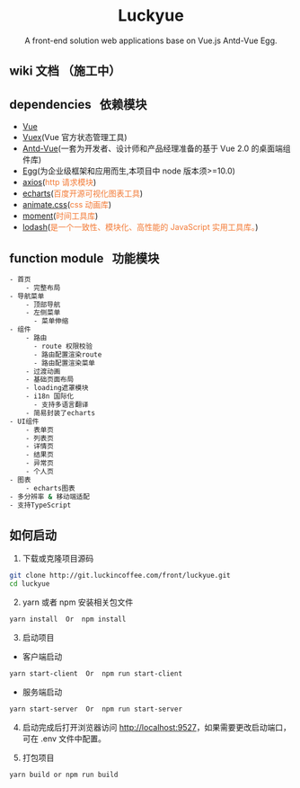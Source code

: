 <h1 align="center">Luckyue</h1>

<div align="center">
  A front-end solution web applications base on Vue.js Antd-Vue Egg.
</div>

## wiki 文档 （施工中）

## dependencies &nbsp; 依赖模块

- [Vue](https://cn.vuejs.org/)
- [Vuex](https://vuex.vuejs.org/zh/)(Vue 官方状态管理工具)
- [Antd-Vue](https://vue.ant.design/)(一套为开发者、设计师和产品经理准备的基于 Vue 2.0 的桌面端组件库)
- [Egg](https://eggjs.org/zh-cn/)(为企业级框架和应用而生,本项目中 node 版本须>=10.0)
- [axios](https://github.com/mzabriskie/axios)(<span style="color: rgb(243,121,52);">http 请求模块</span>)
- [echarts](https://github.com/apache/incubator-echarts)(<span style="color: rgb(243,121,52);">百度开源可视化图表工具</span>)
- [animate.css](http://daneden.me/animate)(<span style="color: rgb(243,121,52);">css 动画库</span>)
- [moment](http://momentjs.cn/)(<span style="color: rgb(243,121,52);">时间工具库</span>)
- [lodash](https://www.lodashjs.com/)(<span style="color: rgb(243,121,52);">是一个一致性、模块化、高性能的 JavaScript 实用工具库。</span>)

## function module &nbsp; 功能模块

```bash
- 首页
    - 完整布局
- 导航菜单
    - 顶部导航
    - 左侧菜单
      - 菜单伸缩
- 组件
    - 路由
      - route 权限校验
      - 路由配置渲染route
      - 路由配置渲染菜单
    - 过渡动画
    - 基础页面布局
    - loading遮罩模块
    - i18n 国际化
      - 支持多语言翻译
    - 简易封装了echarts
- UI组件
    - 表单页
    - 列表页
    - 详情页
    - 结果页
    - 异常页
    - 个人页
- 图表
    - echarts图表
- 多分辨率 & 移动端适配
- 支持TypeScript
```

## 如何启动

1. 下载或克隆项目源码

```bash
git clone http://git.luckincoffee.com/front/luckyue.git
cd luckyue
```

2. yarn 或者 npm 安装相关包文件

```bash
yarn install  Or  npm install
```

3. 启动项目

- 客户端启动

```bash
yarn start-client  Or  npm run start-client
```

- 服务端启动

```bash
yarn start-server  Or  npm run start-server
```

4. 启动完成后打开浏览器访问 [http://localhost:9527](http://localhost:9527)，如果需要更改启动端口，可在 .env 文件中配置。

5. 打包项目

```bash
yarn build or npm run build
```
